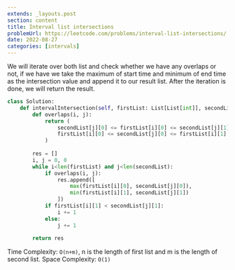 ```yaml
---
extends: _layouts.post
section: content
title: Interval list intersections
problemUrl: https://leetcode.com/problems/interval-list-intersections/
date: 2022-08-27
categories: [intervals]
---
```


We will iterate over both list and check whether we have any overlaps or not, if we have we take the maximum of start time and minimum of end time as the intersection value and append it to our result list. After the iteration is done, we will return the result.

```python
class Solution:
    def intervalIntersection(self, firstList: List[List[int]], secondList: List[List[int]]) -> List[List[int]]:
        def overlaps(i, j):
            return (
                secondList[j][0] <= firstList[i][0] <= secondList[j][1] or 
                firstList[i][0] <= secondList[j][0] <= firstList[i][1]
            )
        
        res = []
        i, j = 0, 0
        while i<len(firstList) and j<len(secondList):
            if overlaps(i, j):
                res.append([
                    max(firstList[i][0], secondList[j][0]),
                    min(firstList[i][1], secondList[j][1])
                ])
            if firstList[i][1] < secondList[j][1]:
                i += 1
            else:
                j += 1
        
        return res
```

Time Complexity: `O(n+m)`, n is the length of first list and m is the length of second list.
Space Complexity: `O(1)`